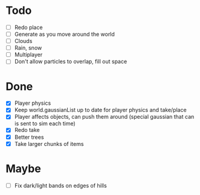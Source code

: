 # Todo

- [ ] Redo place
- [ ] Generate as you move around the world
- [ ] Clouds
- [ ] Rain, snow
- [ ] Multiplayer
- [ ] Don't allow particles to overlap, fill out space

# Done

- [x] Player physics
- [x] Keep world.gaussianList up to date for player physics and take/place
- [x] Player affects objects, can push them around (special gaussian that can is sent to sim each time)
- [x] Redo take
- [x] Better trees
- [x] Take larger chunks of items

# Maybe

- [ ] Fix dark/light bands on edges of hills
